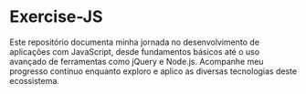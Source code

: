 # Exercise-JS

Este repositório documenta minha jornada no desenvolvimento de aplicações com JavaScript, desde fundamentos básicos até o uso avançado de ferramentas como jQuery e Node.js. Acompanhe meu progresso contínuo enquanto exploro e aplico as diversas tecnologias deste ecossistema.
